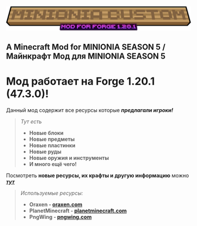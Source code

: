 ![Minionia Custom Title](https://raw.githubusercontent.com/mutetds-inc/minioniacustom/refs/heads/main/minionia_custom_mod.png "Minionia Custom")
## A Minecraft Mod for MINIONIA SEASON 5 / Майнкрафт Мод для MINIONIA SEASON 5

# Мод работает на Forge 1.20.1 (47.3.0)!

Данный мод содержит все ресурсы которые ***предлагали игроки!***

> *Тут есть*
> - **Новые блоки**
> - **Новые предметы**
> - **Новые пластинки**
> - **Новые руды**
> - **Новые оружия и инструменты**
> - **И много ещё чего!**

Посмотреть **новые ресурсы, их крафты и другую информацию** можно ***[тут](https://github.com/mutetds-inc/minioniacustom/wiki)***

> *Используемые ресурсы:*
> - **Oraxen - [oraxen.com](https://oraxen.com)**
> - **PlanetMinecraft - [planetminecraft.com](https://planetminecraft.com)**
> - **PngWing - [pngwing.com](https://pngwing.com)**
